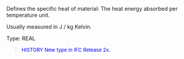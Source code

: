 ﻿Defines the specific heat of material: The heat energy absorbed per temperature unit.

Usually measured in J / kg Kelvin.

Type: REAL

> <font size="-1" color="#0000FF">HISTORY New type in IFC Release 2x.
</font>
